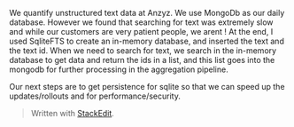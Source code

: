 We quantify unstructured text data at Anzyz. We use MongoDb as our daily database. However we found that searching for text was extremely slow and while our customers are very patient people, we arent ! At the end, I used SqliteFTS to create an in-memory database, and inserted the text and the text id. When we need to search for text, we search in the in-memory database to get data and return the ids in a list, and this list goes into the mongodb for further processing in the aggregation pipeline.



Our next steps are to get persistence for sqlite so that we can speed up the updates/rollouts and for performance/security.

> Written with [StackEdit](https://stackedit.io/).
<!--stackedit_data:
eyJoaXN0b3J5IjpbLTUyMjUwODk5MCwxNzMxMjg4MzE3LDMyNj
U4ODM4LC0xOTQxMjA1MjA5LC0zNzIxMjQxNTEsMjI1NzkwOTI2
LDczMDk5ODExNl19
-->